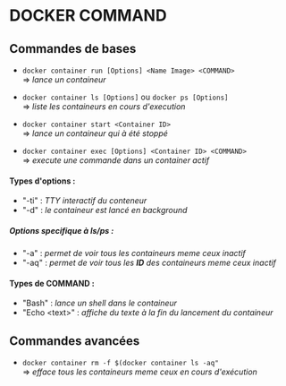# DOCKER COMMAND

## Commandes de bases
  * ```docker container run [Options] <Name Image> <COMMAND> ```  
  => _lance un containeur_  
  
  * ```docker container ls [Options]``` ou ```docker ps [Options]```   
  => _liste les containeurs en cours d'execution_
  
  * ```docker container start <Container ID>```  
  => _lance un containeur qui à été stoppé_
  
  * ```docker container exec [Options] <Container ID> <COMMAND> ```  
  => _execute une commande dans un container actif_
  
#### Types d'options :    
  * "-ti" : _TTY interactif du conteneur_
  * "-d" : _le containeur est lancé en background_  
  
##### Options specifique à **ls/ps** :
  * "-a" : _permet de voir tous les containeurs meme ceux inactif_
  * "-aq" : _permet de voir tous les **ID** des containeurs meme ceux inactif_
  
#### Types de COMMAND : 
  * "Bash" : _lance un shell dans le containeur_
  * "Echo \<text>" : _affiche du texte à la fin du lancement du containeur_

## Commandes avancées
  * ```docker container rm -f $(docker container ls -aq"```  
  => _efface tous les containeurs meme ceux en cours d'exécution_
